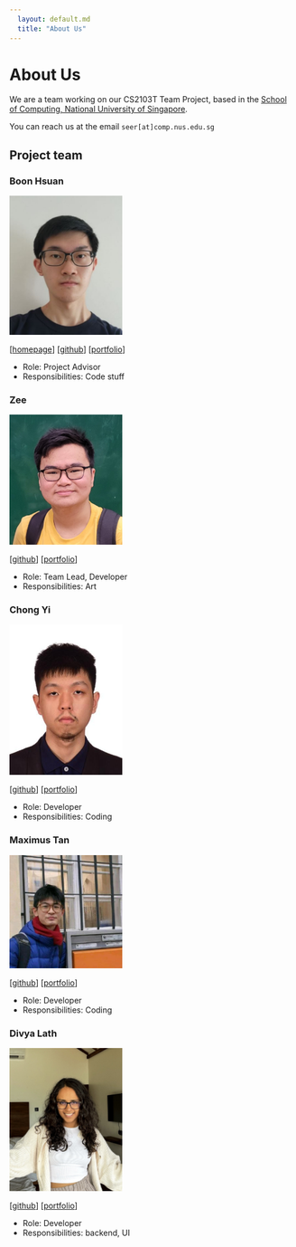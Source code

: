 ```yaml
---
  layout: default.md
  title: "About Us"
---
```


# About Us

We are a team working on our CS2103T Team Project, based in the
[School of Computing, National University of Singapore](http://www.comp.nus.edu.sg).

You can reach us at the email `seer[at]comp.nus.edu.sg`

## Project team

### Boon Hsuan

<img src="images/flyingdonkeys.png" width="200px">

[[homepage](https://tuition-production.up.railway.app/)]
[[github](https://github.com/FlyingDonkeys)]
[[portfolio](team/boonhsuan.md)]

* Role: Project Advisor
* Responsibilities: Code stuff

### Zee

<img src="images/zeepheru.png" width="200px">

[[github](http://github.com/zeepheru)]
[[portfolio](team/zee.md)]

* Role: Team Lead, Developer
* Responsibilities: Art

### Chong Yi

<img src="images/accountexeregister.png" width="200px">

[[github](https://github.com/accountexeregister)] [[portfolio](team/chongyi.md)]

* Role: Developer
* Responsibilities: Coding

### Maximus Tan

<img src="images/miloaisdino.png" width="200px">

[[github](http://github.com/miloaisdino)]
[[portfolio](team/maximus.md)]

* Role: Developer
* Responsibilities: Coding

### Divya Lath

<img src="images/devivy.png" width="200px">

[[github](http://github.com/devivy)]
[[portfolio](team/divya.md)]

* Role: Developer
* Responsibilities: backend, UI
